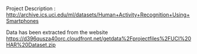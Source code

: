 Project Description : http://archive.ics.uci.edu/ml/datasets/Human+Activity+Recognition+Using+Smartphones

Data has been extracted from the website https://d396qusza40orc.cloudfront.net/getdata%2Fprojectfiles%2FUCI%20HAR%20Dataset.zip 
